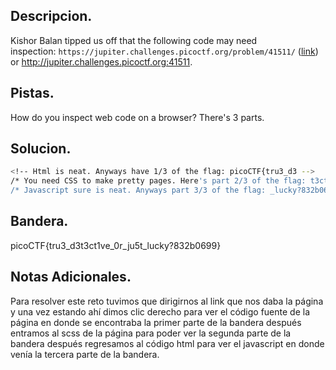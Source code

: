 ## Descripcion.
Kishor Balan tipped us off that the following code may need inspection: `https://jupiter.challenges.picoctf.org/problem/41511/` ([link](https://jupiter.challenges.picoctf.org/problem/41511/)) or http://jupiter.challenges.picoctf.org:41511.

## Pistas.
How do you inspect web code on a browser?
There's 3 parts.

## Solucion.
``` bash
<!-- Html is neat. Anyways have 1/3 of the flag: picoCTF{tru3_d3 -->
/* You need CSS to make pretty pages. Here's part 2/3 of the flag: t3ct1ve_0r_ju5t */
/* Javascript sure is neat. Anyways part 3/3 of the flag: _lucky?832b0699} */

```

## Bandera.
picoCTF{tru3_d3t3ct1ve_0r_ju5t_lucky?832b0699}

## Notas Adicionales.
Para resolver este reto tuvimos que dirigirnos al link que nos daba la página y una vez estando ahí dimos clic derecho para ver el código fuente de la página en donde se encontraba la primer parte de la bandera después entramos al scss de la página para poder ver la segunda parte de la bandera después regresamos al código html para ver el javascript en donde venía la tercera parte de la bandera.